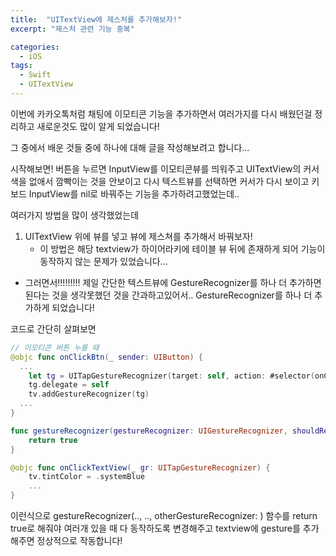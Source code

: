```yaml
---
title:  "UITextView에 제스처를 추가해보자!"
excerpt: "제스처 관련 기능 중복"

categories: 
  - iOS
tags:
  - Swift
  - UITextView
---
```


이번에 카카오톡처럼 채팅에 이모티콘 기능을 추가하면서 여러가지를 다시 배웠던걸 정리하고 새로운것도 많이 알게 되었습니다!

그 중에서 배운 것들 중에 하나에 대해 글을 작성해보려고 합니다…

시작해보면! 버튼을 누르면 InputView를 이모티콘뷰를 띄워주고 UITextView의 커서 색을 없애서 깜빡이는 것을 안보이고 다시 텍스트뷰를 선택하면 커서가 다시 보이고 키보드 InputView를 nil로 바꿔주는 기능을 추가하려고했었는데..

여러가지 방법을 많이 생각했었는데
1. UITextView 위에 뷰를 넣고 뷰에 제스쳐를 추가해서 바꿔보자!
	- 이 방법은 해당 textview가 하이어라키에 테이블 뷰 뒤에 존재하게 되어 기능이 동작하지 않는 문제가 있었습니다…
- 그러면서!!!!!!!!! 제일 간단한 텍스트뷰에 GestureRecognizer를 하나 더 추가하면 된다는 것을 생각못했던 것을 간과하고있어서.. GestureRecognizer를 하나 더 추가하게 되었습니다!

코드로 간단히 살펴보면
```swift
// 이모티콘 버튼 누를 때 
@objc func onClickBtn(_ sender: UIButton) {
  ...
	let tg = UITapGestureRecognizer(target: self, action: #selector(onClickTextView(_:)))
	tg.delegate = self
	tv.addGestureRecognizer(tg)
  ...
}

func gestureRecognizer(gestureRecognizer: UIGestureRecognizer, shouldRecognizeSimultaneouslyWithGestureRecognizer otherGestureRecognizer: UIGestureRecognizer) -> Bool {
	return true
}

@objc func onClickTextView(_ gr: UITapGestureRecognizer) {
	tv.tintColor = .systemBlue
	...
}
```

이런식으로 gestureRecognizer(.., .., otherGestureRecognizer: ) 함수를 return true로 해줘야 여러개 있을 때 다 동작하도록 변경해주고 textview에 gesture를 추가해주면 정상적으로 작동합니다!
